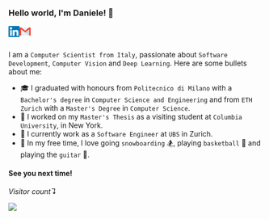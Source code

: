 ### Hello world, I'm Daniele! 👋

<a href="https://www.linkedin.com/in/dchiappalupi/">
  <img align="left" alt="Daniele Chiappalupi | LinkedIn" width="22px" src="https://raw.githubusercontent.com/daniCh8/daniCh8/master/assets/linkedin.svg" />
</a>
<a href="mailto:daniele.chiappalupi@gmail.com">
  <img align="left" alt="Daniele Chiappalupi | Gmail" width="22px" src="https://raw.githubusercontent.com/daniCh8/daniCh8/master/assets/gmail.svg" />
</a>

<br />
<br />

I am a `Computer Scientist from Italy`, passionate about `Software Development`, `Computer Vision` and `Deep Learning`.
Here are some bullets about me:

-   🎓 I graduated with honours from `Politecnico di Milano` with a `Bachelor's degree` in `Computer Science and Engineering` and from `ETH Zurich` with a `Master's Degree` in `Computer Science`.
-   🏫 I worked on my `Master's Thesis` as a visiting student at `Columbia University`, in New York.
-   👔 I currently work as a `Software Engineer` at `UBS` in Zurich.
-   🎲 In my free time, I love going `snowboarding` 🏂, playing `basketball` 🏀 and playing the `guitar` 🎸.

#### See you next time!

_Visitor count↴_

<p align="left"> 
  <img src="https://profile-counter.glitch.me/daniCh8/count.svg" />
</p>
